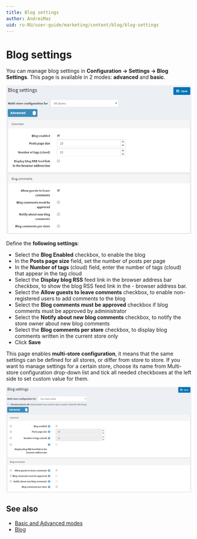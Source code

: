 ```yaml
---
title: Blog settings
author: AndreiMaz
uid: ru-RU/user-guide/marketing/content/blog/blog-settings
---
```

# Blog settings

You can manage blog settings in **Configuration → Settings → Blog Settings**. This page is available in 2 modes: **advanced** and **basic**.

![P1](_static/blog-settings/Setting-Blog1.png)

Define the **following settings**:

- Select the **Blog Enabled** checkbox, to enable the blog
- In the **Posts page size** field, set the number of posts per page
- In the **Number of tags** (cloud) field, enter the number of tags (cloud) that appear in the tag cloud
- Select the **Display blog RSS** feed link in the browser address bar checkbox, to show the blog RSS feed link in the  - browser address bar.
- Select the **Allow guests to leave comments** checkbox, to enable non-registered users to add comments to the blog
- Select the **Blog comments must be approved** checkbox if blog comments must be approved by administrator
- Select the **Notify about new blog comments** checkbox, to notify the store owner about new blog comments
- Select the **Blog comments per store** checkbox, to display blog comments written in the current store only
- Click **Save**

This page enables **multi-store configuration**, it means that the same settings can be defined for all stores, or differ from store to store. If you want to manage settings for a certain store, choose its name from Multi-store configuration drop-down list and tick all needed checkboxes at the left side to set custom value for them.

 ![p2](_static/blog-settings/Setting-Blog%202.png)

## See also

- [Basic and Advanced modes](xref:ru-RU/user-guide/configuring/nopcommerce-interface)
- [Blog](xref:ru-RU/user-guide/marketing/content/blog/index)
